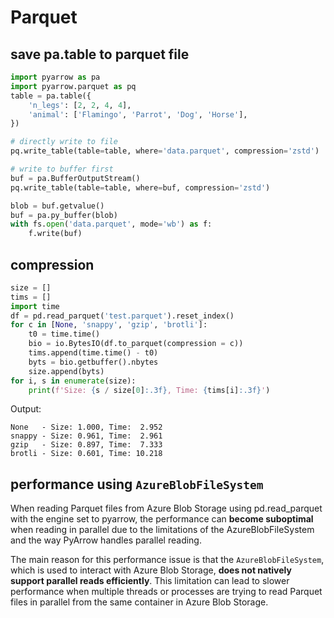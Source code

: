 # Parquet

## save pa.table to parquet file
```py
import pyarrow as pa
import pyarrow.parquet as pq
table = pa.table({
    'n_legs': [2, 2, 4, 4],
    'animal': ['Flamingo', 'Parrot', 'Dog', 'Horse'],
})

# directly write to file
pq.write_table(table=table, where='data.parquet', compression='zstd')

# write to buffer first
buf = pa.BufferOutputStream()
pq.write_table(table=table, where=buf, compression='zstd')

blob = buf.getvalue()
buf = pa.py_buffer(blob)
with fs.open('data.parquet', mode='wb') as f:
    f.write(buf)
```

## compression
```py
size = []
tims = []
import time
df = pd.read_parquet('test.parquet').reset_index()
for c in [None, 'snappy', 'gzip', 'brotli']:
    t0 = time.time()
    bio = io.BytesIO(df.to_parquet(compression = c))
    tims.append(time.time() - t0)
    byts = bio.getbuffer().nbytes
    size.append(byts)
for i, s in enumerate(size):
    print(f'Size: {s / size[0]:.3f}, Time: {tims[i]:.3f}')
```
Output:
```
None   - Size: 1.000, Time:  2.952
snappy - Size: 0.961, Time:  2.961
gzip   - Size: 0.897, Time:  7.333
brotli - Size: 0.601, Time: 10.218
```

## performance using `AzureBlobFileSystem`
When reading Parquet files from Azure Blob Storage using pd.read_parquet with the engine set to pyarrow, the performance can **become suboptimal**
when reading in parallel due to the limitations of the AzureBlobFileSystem and the way PyArrow handles parallel reading.

The main reason for this performance issue is that the `AzureBlobFileSystem`, which is used to interact with Azure Blob Storage, **does not natively support parallel reads efficiently**.
This limitation can lead to slower performance when multiple threads or processes are trying to read Parquet files in parallel from the same container in Azure Blob Storage.
